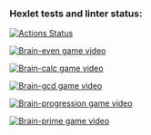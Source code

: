 ### Hexlet tests and linter status:
[![Actions Status](https://github.com/iKogep23/python-project-49/actions/workflows/hexlet-check.yml/badge.svg)](https://github.com/iKogep23/python-project-49/actions)

[![Brain-even game video](https://asciinema.org/a/R6pETdqCXAxmCBydtrwrUuDUR.svg)](https://asciinema.org/a/R6pETdqCXAxmCBydtrwrUuDUR)

[![Brain-calc game video](https://asciinema.org/a/7UqBZsLm9o5VaLRhhRVfOyNkX.svg)](https://asciinema.org/a/7UqBZsLm9o5VaLRhhRVfOyNkX)

[![Brain-gcd game video](https://asciinema.org/a/0tXt01gsmkva638S0m4lMWj7i.svg)](https://asciinema.org/a/0tXt01gsmkva638S0m4lMWj7i)

[![Brain-progression game video](https://asciinema.org/a/T8iZQl4mmO7EXX5GGRsbxIILe.svg)](https://asciinema.org/a/T8iZQl4mmO7EXX5GGRsbxIILe)

[![Brain-prime game video](https://asciinema.org/a/KggpAfqge5FFmYcvfr2gE6QBx.svg)](https://asciinema.org/a/KggpAfqge5FFmYcvfr2gE6QBx)
